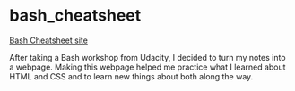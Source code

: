 # bash_cheatsheet

[Bash Cheatsheet site](https://briansegs.github.io/bash_cheatsheet/)

After taking a Bash workshop from Udacity, I decided to turn my notes into a webpage.
Making this webpage helped me practice what I learned about HTML and CSS and to learn new things about both along the way.
